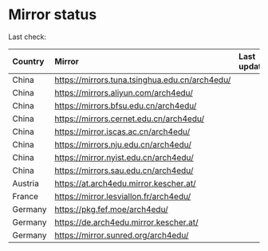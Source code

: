 <script src="./time.js"></script>
# Mirror status
Last check: <script type="text/javascript">localize(1744205655.5465143);</script>

|Country|Mirror|Last update|
|:------|:-----|:----------|
|China|https://mirrors.tuna.tsinghua.edu.cn/arch4edu/|<script type="text/javascript">localize(1744181193);</script>|
|China|https://mirrors.aliyun.com/arch4edu/|<script type="text/javascript">localize(1744181193);</script>|
|China|https://mirrors.bfsu.edu.cn/arch4edu/|<script type="text/javascript">localize(1744181193);</script>|
|China|https://mirrors.cernet.edu.cn/arch4edu/|<script type="text/javascript">localize(1744181193);</script>|
|China|https://mirror.iscas.ac.cn/arch4edu/|<script type="text/javascript">localize(1744181193);</script>|
|China|https://mirrors.nju.edu.cn/arch4edu/|<script type="text/javascript">localize(1744094638);</script>|
|China|https://mirror.nyist.edu.cn/arch4edu/|<script type="text/javascript">localize(1744181193);</script>|
|China|https://mirrors.sau.edu.cn/arch4edu/|<script type="text/javascript">localize(1731653531);</script>|
|Austria|https://at.arch4edu.mirror.kescher.at/|<script type="text/javascript">localize(1744181193);</script>|
|France|https://mirror.lesviallon.fr/arch4edu/|<script type="text/javascript">localize(1744181193);</script>|
|Germany|https://pkg.fef.moe/arch4edu/|<script type="text/javascript">localize(1744181193);</script>|
|Germany|https://de.arch4edu.mirror.kescher.at/|<script type="text/javascript">localize(1744181193);</script>|
|Germany|https://mirror.sunred.org/arch4edu/|<script type="text/javascript">localize(1744181193);</script>|

<script src="./tablefilter/tablefilter.js"></script>
<script src="./table.js"></script>